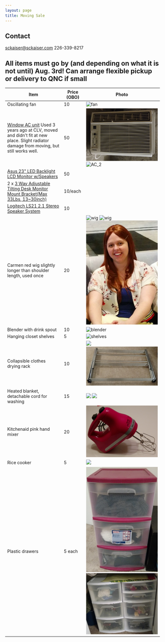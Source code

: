 ```yaml
---
layout: page
title: Moving Sale
---
```

## Contact ##

<a href="mailto:sckaiser@sckaiser.com" target="_top">sckaiser@sckaiser.com</a>
226-339-8217

## All items must go by (and depending on what it is not until) Aug. 3rd! Can arrange flexible pickup or  delivery to QNC if small ##

|Item                                    |Price (OBO)|Photo |
|------------------------------------------------------------------------------|-----|-----------------------------------|
| Oscillating fan | 10  | ![fan](/public/media/photos/fan.jpg) |
| [Window AC unit](https://www.danby.com/products/window-air-conditioners/dac10011e/) Used 3 years ago at CLV, moved and didn't fit at new place. Slight radiator damage from moving, but still works well. | 50  | ![AC_1](/public/media/photos/AC_front.jpg) ![AC_2](/public/media/photos/AC_back.jpg)  |
|[Asus 23" LED Backlight LCD Monitor w/Speakers](http://www.newegg.com/Product/Product.aspx?Item=N82E16824236117)|50||
|2 x [3 Way Adjustable Tilting Desk Monitor Mount Bracket(Max 33Lbs, 13~30inch)](http://www.monoprice.com/product?p_id=5402)|10/each ||
|[Logitech LS21 2.1 Stereo Speaker System](https://www.amazon.ca/Logitech-LS21-Stereo-Speaker-System/dp/B0015C30J0)|10||
|Carmen red wig slightly longer than shoulder length, used once | 20 | ![wig](/public/media/photos/wig_1.jpg) ![wig](/public/media/photos/wig_2.jpg) ![wig](/public/media/photos/wig_3.jpg) |
| Blender with drink spout | 10 | ![blender](/public/media/photos/blender_1.jpg) |
| Hanging closet shelves | 5 | ![shelves](/public/media/photos/closet.jpg) |
| Collapsible clothes drying rack | 10 | ![](/public/media/photos/dryer_1.jpg) ![](/public/media/photos/dryer_2.jpg) |
| Heated blanket, detachable cord for washing | 15 | ![](/public/media/photos/heated_blanket_1.jpg) ![](/public/media/photos/heated_blanket_2.jpg) |
| Kitchenaid pink hand mixer| 20 | ![](/public/media/photos/mixer_1.jpg) |
| Rice cooker | 5 | ![](/public/media/photos/rice_cooker.jpg) |
| Plastic drawers | 5 each | ![](/public/media/photos/plastic_1.jpg) ![](/public/media/photos/plastic_2.jpg)|